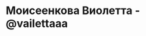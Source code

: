 <html lang="en">
<head>
    <meta charset="UTF-8">
    <meta name="viewport" content="width=device-width, initial-scale=1.0">
    <link rel="stylesheet" href="styles.css">
</head>
<body>

<div class="header">
    <h1>Моисеенкова Виолетта - @vailettaaa</h1>
    <p></p>
</div>

</body>
</html>
